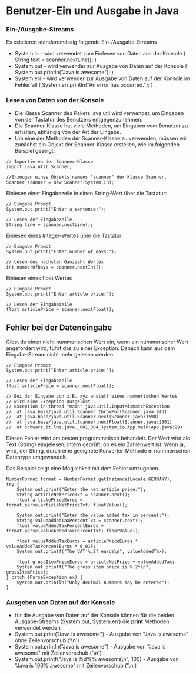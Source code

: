 # Benutzer-Ein und Ausgabe in Java

### Ein-/Ausgabe-Streams 
Es existieren standardmässig folgende Ein-/Ausgabe-Streams
- System.in - wird verwendet zum Einlesen von Daten aus der Konsole ( String text = scanner.nextLine(); )
- System.out - wird verwender zur Ausgabe von Daten auf der Konsole ( System.out.println("Java is awesome"); )
- System.err - wird verwender zur Ausgabe von Daten auf der Konsole im Fehlerfall ( System.err.println("An error has occurred."); )


### Lesen von Daten von der Konsole

- Die Klasse Scanner des Pakets java.util wird verwendet, um Eingaben von der Tastatur des Benutzers entgegenzunehmen.
- Die Scanner-Klasse hat viele Methoden, um Eingaben vom Benutzer zu erhalten, abhängig von der Art der Eingabe.
- Um eine der Methoden der Scanner-Klasse zu verwenden, müssen wir zunächst ein Objekt der Scanner-Klasse erstellen, wie
  im folgenden Beispiel gezeigt:

```
// Importieren der Scanner-Klasse
import java.util.Scanner;

//Erzeugen eines Objekts namens "scanner" der Klasse Scanner.
Scanner scanner = new Scanner(System.in); 
```

Einlesen einer Eingabezeile in einen String-Wert über die Tastatur:

```
// Eingabe Prompt
System.out.print("Enter a sentence:"); 

// Lesen der Eingabezeile
String line = scanner.nextLine();
```

Einlesen eines Integer-Wertes über die Tastatur:

```
// Eingabe Prompt
System.out.print("Enter number of days:"); 

// Lesen des nächsten Ganzzahl Wertes
int numberOfDays = scanner.nextInt();
```

Einlesen eines float Wertes

```
// Eingabe Prompt
System.out.print("Enter article price:"); 

// Lesen der Eingabezeile
float articlePrice = scanner.nextFloat();
```

## Fehler bei der Dateneingabe

Gibst du einen nicht nummerischen Wert ein, wenn ein nummerischer Wert angefordert wird, führt das zu einer Exception. 
Danach kann aus dem Eingabe-Stream nicht mehr gelesen werden.

```
// Eingabe Prompt
System.out.print("Enter article price:"); 

// Lesen der Eingabezeile 
float articlePrice = scanner.nextFloat();

// Bei der Eingabe von z.B. xyz anstatt eines nummerischen Wertes
// wird eine Exception ausgelöst
// Exception in thread "main" java.util.InputMismatchException
// 	at java.base/java.util.Scanner.throwFor(Scanner.java:943)
// 	at java.base/java.util.Scanner.next(Scanner.java:1598)
// 	at java.base/java.util.Scanner.nextFloat(Scanner.java:2501)
// 	at schwarz.it.lws.java._001_004_system_io.App.main(App.java:29)
```

Diesen Fehler wird am besten programmatisch behandelt.
Der Wert wird als Text (String) eingelesen, intern geprüft, ob es ein Zahlenwert ist. 
Wenn ja, wird, der String, durch eine geeignete Konverter-Methode in nummerischen Datentype umgewandelt.

Das Beispiel zeigt eine Möglichkeit mit dem Fehler umzugehen.

```
NumberFormat format = NumberFormat.getInstance(Locale.GERMANY);
try {
    System.out.print("Enter the net article price:");
    String articleNetPriceTxt = scanner.next();
    float articlePriceEuros = format.parse(articleNetPriceTxt).floatValue();

    System.out.print("Enter the value added tax in percent:");
    String valueAddedTaxPercentTxt = scanner.next();
    float valueAddedTaxPercentEuros = format.parse(valueAddedTaxPercentTxt).floatValue();

    float valueAddedTaxEuros = articlePriceEuros * valueAddedTaxPercentEuros * 0.01F;
    System.out.printf("The VAT %.2f euros\n", valueAddedTax);
    
    float grossItemPriceEuros = articleNetPrice + valueAddedTax;
    System.out.printf("The gross item price is %.2f\n", grossItemPrice);
} catch (ParseException ex) {
    System.out.println("Only decimal numbers may be entered");
}
```
### Ausgeben von Daten auf der Konsole
- für die Ausgabe von Daten auf der Konsole können für die beiden Ausgabe-Streams (System.out, System.err) die __print__ Methoden verwendet werden.
- System.out.print("Java is awesome") - Ausgabe von "Java is awesome" ohne Zeilenvorschub ('\n')
- System.out.println("Java is awesome") - Ausgabe von "Java is awesome" mit Zeilenvorschub ('\n')
- System.out.printf("Java is %d%% awesome\n", 100) - Ausgabe von "Java is 100% awesome" mit Zeilenvorschub ('\n')
